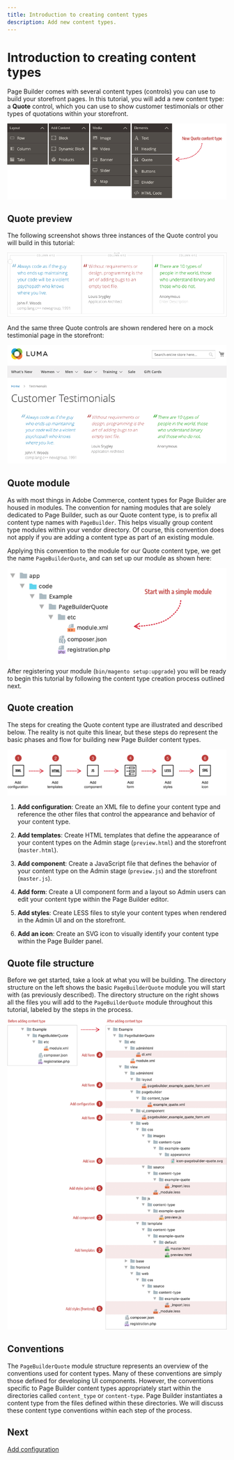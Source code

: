 ```yaml
---
title: Introduction to creating content types
description: Add new content types.
---
```


# Introduction to creating content types

Page Builder comes with several content types (controls) you can use to build your storefront pages. In this tutorial, you will add a new content type: a **Quote** control, which you can use to show customer testimonials or other types of quotations within your storefront.

![Page Builder Content Types](../../../_images/page-builder/panel-horizontal.png)

## Quote preview

The following screenshot shows three instances of the Quote control you will build in this tutorial:

![QuoteTypeDisplay](../../../_images/page-builder/AdminTestimonials.png)

And the same three Quote controls are shown rendered here on a mock testimonial page in the storefront:

![StorefrontTestimonials](../../../_images/page-builder/StorefrontTestimonials.png)

## Quote module

As with most things in Adobe Commerce, content types for Page Builder are housed in modules. The convention for naming modules that are solely dedicated to Page Builder, such as our Quote content type, is to prefix all content type names with `PageBuilder`. This helps visually group content type modules within your vendor directory. Of course, this convention does not apply if you are adding a content type as part of an existing module.

Applying this convention to the module for our Quote content type, we get the name `PageBuilderQuote`, and can set up our module as shown here:

![Minimum module structure](../../../_images/page-builder/module-minimum-structure.png)

After registering your module (`bin/magento setup:upgrade`) you will be ready to begin this tutorial by following the content type creation process outlined next.

## Quote creation

The steps for creating the Quote content type are illustrated and described below. The reality is not quite this linear, but these steps do represent the basic phases and flow for building new Page Builder content types.

![Creating Custom Content Types](../../../_images/page-builder/content-type-overview.svg)

1. **Add configuration**: Create an XML file to define your content type and reference the other files that control the appearance and behavior of your content type.

1. **Add templates**: Create HTML templates that define the appearance of your content types on the Admin stage (`preview.html`) and the storefront (`master.html`).

1. **Add component**: Create a JavaScript file that defines the behavior of your content type on the Admin stage (`preview.js`) and the storefront (`master.js`).

1. **Add form**: Create a UI component form and a layout so Admin users can edit your content type within the Page Builder editor.

1. **Add styles**: Create LESS files to style your content types when rendered in the Admin UI and on the storefront.

1. **Add an icon**: Create an SVG icon to visually identify your content type within the Page Builder panel.

## Quote file structure

Before we get started, take a look at what you will be building. The directory structure on the left shows the basic `PageBuilderQuote` module you will start with (as previously described). The directory structure on the right shows all the files you will add to the `PageBuilderQuote` module throughout this tutorial, labeled by the steps in the process.

![Before and after content type](../../../_images/page-builder/content-type-files.png)

## Conventions

The `PageBuilderQuote` module structure represents an overview of the conventions used for content types. Many of these conventions are simply those defined for developing UI components. However, the conventions specific to Page Builder content types appropriately start within the directories called `content_type` or `content-type`. Page Builder instantiates a content type from the files defined within these directories. We will discuss these content type conventions within each step of the process.

## Next

[Add configuration](add-configuration.md)
